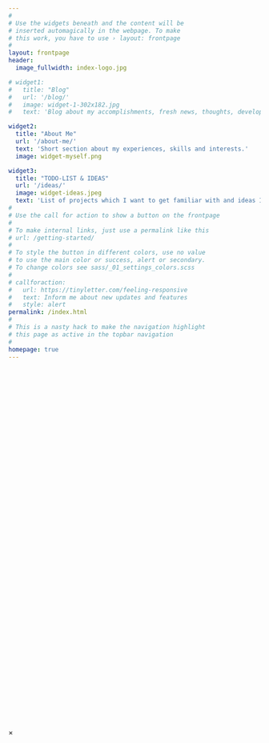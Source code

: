 ```yaml
---
#
# Use the widgets beneath and the content will be
# inserted automagically in the webpage. To make
# this work, you have to use › layout: frontpage
#
layout: frontpage
header:
  image_fullwidth: index-logo.jpg

# widget1:
#   title: "Blog"
#   url: '/blog/'
#   image: widget-1-302x182.jpg
#   text: 'Blog about my accomplishments, fresh news, thoughts, developments, and activities. Go to a quick overview of all my posts.'

widget2:
  title: "About Me"
  url: '/about-me/'
  text: 'Short section about my experiences, skills and interests.'
  image: widget-myself.png

widget3:
  title: "TODO-LIST & IDEAS"
  url: '/ideas/'
  image: widget-ideas.jpeg
  text: 'List of projects which I want to get familiar with and ideas I would like to realize.'
#
# Use the call for action to show a button on the frontpage
#
# To make internal links, just use a permalink like this
# url: /getting-started/
#
# To style the button in different colors, use no value
# to use the main color or success, alert or secondary.
# To change colors see sass/_01_settings_colors.scss
#
# callforaction:
#   url: https://tinyletter.com/feeling-responsive
#   text: Inform me about new updates and features 
#   style: alert
permalink: /index.html
#
# This is a nasty hack to make the navigation highlight
# this page as active in the topbar navigation
#
homepage: true
---
```


<div id="videoModal" class="reveal-modal large" data-reveal="">
  <div class="flex-video widescreen vimeo" style="display: block;">
    <iframe width="1280" height="720" src="https:/#www.youtube.com/embed/3b5zCFSmVvU" frameborder="0" allowfullscreen></iframe>
  </div>
  <a class="close-reveal-modal">&#215;</a>
</div>
